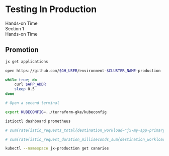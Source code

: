 <!-- .slide: class="center dark" -->
<!-- .slide: data-background="../img/background/hands-on.jpg" -->
# Testing In Production

<div class="label">Hands-on Time</div>


<!-- .slide: class="dark" -->
<div class="eyebrow">Section 1</div>
<div class="label">Hands-on Time</div>

## Promotion

```bash
jx get applications

open https://github.com/$GH_USER/environment-$CLUSTER_NAME-production

while true; do 
    curl $APP_ADDR
    sleep 0.5
done

# Open a second terminal

export KUBECONFIG=../terraform-gke/kubeconfig

istioctl dashboard prometheus

# sum(rate(istio_requests_total{destination_workload="jx-my-app-primary", reporter="destination",response_code!~"5.*"}[1m])) / sum(rate(istio_requests_total{destination_workload="jx-my-app-primary", reporter="destination"}[1m]))

# sum(rate(istio_request_duration_milliseconds_sum{destination_workload="jx-my-app-primary", reporter="destination"}[1m])) / sum(rate(istio_request_duration_milliseconds_count{destination_workload="jx-my-app-primary", reporter="destination"}[1m]))

kubectl --namespace jx-production get canaries
```
